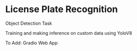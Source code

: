 # License Plate Recognition

Object Detection Task

Training and making inference on custom data using YoloV8

To Add:
Gradio Web App